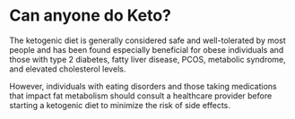 # Can anyone do Keto?

The ketogenic diet is generally considered safe and well-tolerated by most people and has been found especially beneficial for obese individuals and those with type 2 diabetes, fatty liver disease, PCOS, metabolic syndrome, and elevated cholesterol levels. 

However, individuals with eating disorders and those taking medications that impact fat metabolism should consult a healthcare provider before starting a ketogenic diet to minimize the risk of side effects.